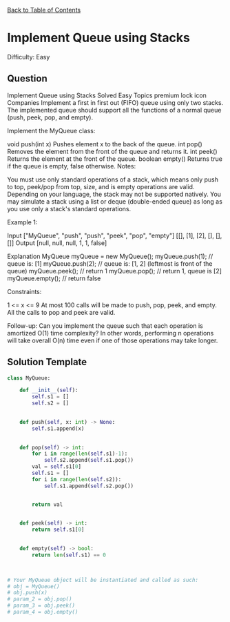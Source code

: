 [Back to Table of Contents](../../README.md)

# Implement Queue using Stacks
Difficulty: Easy

## Question
Implement Queue using Stacks
Solved
Easy
Topics
premium lock icon
Companies
Implement a first in first out (FIFO) queue using only two stacks. The implemented queue should support all the functions of a normal queue (push, peek, pop, and empty).

Implement the MyQueue class:

void push(int x) Pushes element x to the back of the queue.
int pop() Removes the element from the front of the queue and returns it.
int peek() Returns the element at the front of the queue.
boolean empty() Returns true if the queue is empty, false otherwise.
Notes:

You must use only standard operations of a stack, which means only push to top, peek/pop from top, size, and is empty operations are valid.
Depending on your language, the stack may not be supported natively. You may simulate a stack using a list or deque (double-ended queue) as long as you use only a stack's standard operations.
 

Example 1:

Input
["MyQueue", "push", "push", "peek", "pop", "empty"]
[[], [1], [2], [], [], []]
Output
[null, null, null, 1, 1, false]

Explanation
MyQueue myQueue = new MyQueue();
myQueue.push(1); // queue is: [1]
myQueue.push(2); // queue is: [1, 2] (leftmost is front of the queue)
myQueue.peek(); // return 1
myQueue.pop(); // return 1, queue is [2]
myQueue.empty(); // return false
 

Constraints:

1 <= x <= 9
At most 100 calls will be made to push, pop, peek, and empty.
All the calls to pop and peek are valid.
 

Follow-up: Can you implement the queue such that each operation is amortized O(1) time complexity? In other words, performing n operations will take overall O(n) time even if one of those operations may take longer.

## Solution Template
```python
class MyQueue:

    def __init__(self):
        self.s1 = []
        self.s2 = []
        

    def push(self, x: int) -> None:
        self.s1.append(x)
        

    def pop(self) -> int:
        for i in range(len(self.s1)-1):
            self.s2.append(self.s1.pop())
        val = self.s1[0]
        self.s1 = []
        for i in range(len(self.s2)):
            self.s1.append(self.s2.pop())


        return val
        

    def peek(self) -> int:
        return self.s1[0]
        

    def empty(self) -> bool:
        return len(self.s1) == 0
        


# Your MyQueue object will be instantiated and called as such:
# obj = MyQueue()
# obj.push(x)
# param_2 = obj.pop()
# param_3 = obj.peek()
# param_4 = obj.empty()
```

